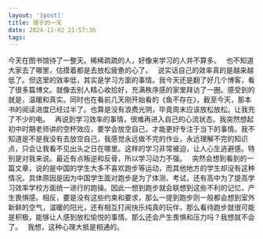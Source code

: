```yaml
---
layout: '[post]'
title: 摆子的一天
date: 2024-11-02 21:57:36
tags: 
---
```

今天在图书馆待了一整天。稀稀疏疏的人，好像来学习的人并不算多。
&nbsp;
也不知道大家去了哪里，估摸着都是去放松疲惫的心了。
&nbsp;
说实话自己的效率真的是越来越低了。但这里的效率低，其实是学习方面的事情。我今天还是翻了好几个博客，看了很多篇博文。就像去别人精心收拾好，充满秩序感的家里拜访了一圈。感受到的就是，温暖和真实。同时也在看前几天刚开始看的《鱼不存在》，截至今天，那本书的阅读进度已经过半了。也算是没有浪费光阴，毕竟周末应该放松放松。让我充了不少的电。
&nbsp;
再说到学习效率的事情，很难再进入自己的心流状态。我突然想起初中时期老师讲的空杯效应，要学会放空自己，才能更好专注于当下的事情。我不知道是不是我没有去放空自己，我感觉永远做不完的作业，永远理解不完的知识点，只会让我看不见出头之日在哪里。这样的学习非常被迫，让人心生逃避感。特别是对我来说。最近有点叛逆和反骨，所以学习动力不强。
&nbsp;
突然会想到看到的一篇文章，说的是中国的学生大多不喜欢跑步等运动，而其他地方的学生却没有这种情况。具体原因是因为中国学生面对跑步是为了体测、考试，还有高中为了提高学习效率学校方面统一进行的跑操。因此一想到跑步就会联想到这些不利的记忆，产生畏惧感。相反，要是没有这些约束和要求，那么一提到跑步则一般都会想到室外新鲜的空气，温暖的阳光，还有相互打闹快乐纯真的玩伴，那么看待跑步就很可能是积极，能够让人感到放松愉悦的事情。那么还会产生畏惧和压力吗？我想就不会了。
&nbsp;
我想，这种心理大抵是相通的。
